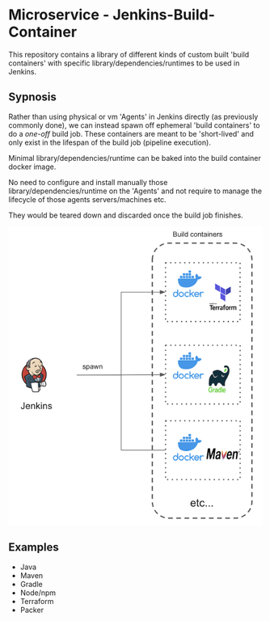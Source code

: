 # Microservice - Jenkins-Build-Container

This repository contains a library of different kinds of custom built 'build containers' with specific library/dependencies/runtimes to be used in Jenkins.

## Sypnosis

Rather than using physical or vm 'Agents' in Jenkins directly (as previously commonly done), we can instead spawn off ephemeral 'build containers' to do a _one-off_ build job. These containers are meant to be 'short-lived' and only exist in the lifespan of the build job (pipeline execution).

Minimal library/dependencies/runtime can be baked into the build container docker image. 

No need to configure and install manually those library/dependencies/runtime on the 'Agents' and not require to manage the lifecycle of those agents servers/machines etc.

They would be teared down and discarded once the build job finishes.

![image](JenkinsBuildContainers.png)

## Examples

- Java
- Maven
- Gradle
- Node/npm
- Terraform
- Packer
